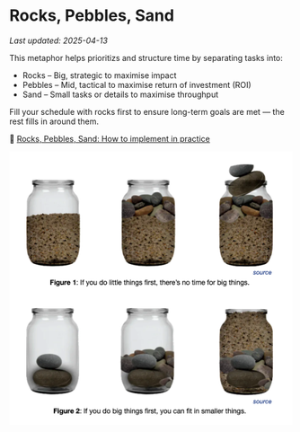 # Rocks, Pebbles, Sand

_Last updated: 2025-04-13_

This metaphor helps prioritizs and structure time by separating tasks into:
- Rocks – Big, strategic to maximise impact
- Pebbles – Mid, tactical to maximise return of investment (ROI)
- Sand – Small tasks or details to maximise throughput

Fill your schedule with rocks first to ensure long-term goals are met — the rest fills in around them.

🔗 [Rocks, Pebbles, Sand: How to implement in practice](https://longform.asmartbear.com/rocks-pebbles-sand/)

![Boulders Stones Pebbles](../../images/rocks_pebbles_sand.png)